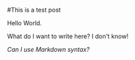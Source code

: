 #This is a test post

Hello World. 

What do I want to write here?  I don't know!

*Can I use Markdown syntax?*

